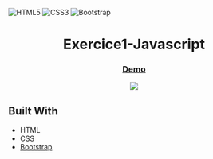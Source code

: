 ![HTML5](https://img.shields.io/static/v1?style=for-the-badge&message=HTML5&color=E34F26&logo=HTML5&logoColor=FFFFFF&label=)
![CSS3](https://img.shields.io/static/v1?style=for-the-badge&message=CSS3&color=1572B6&logo=CSS3&logoColor=FFFFFF&label=)
![Bootstrap](https://img.shields.io/static/v1?style=for-the-badge&message=Bootstrap&color=7952B3&logo=Bootstrap&logoColor=FFFFFF&label=)


<div align="center">
 
</div>

<h1 align="center">Exercice1-Javascript</h1>



<div align="center">
  <h3>
    <a href="https://exercice1-javascript.vercel.app/">
      Demo
    </a>
  </h3>
</div>


<p align="center">
  <img src="https://github.com/CodeurApprenti/Exercice1-Javascript/blob/de6d7ea4407b156822fb7ace54352bdeef06aa99/assets/img/Aper%C3%A7u.png" />
</p>

## Built With

<!-- This section should list any major frameworks that you built your project using. Here are a few examples.-->

- HTML
- CSS
- [Bootstrap](https://getbootstrap.com)


